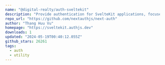 ```yaml
---
name: "@digital-realty/auth-sveltekit"
description: "Provide authentication for SvelteKit applications, focused on MS SWA."
repo_url: "https://github.com/nextauthjs/next-auth"
author: "Thang Huu Vu"
homepage: "https://sveltekit.authjs.dev"
downloads: 1
updated: "2024-05-19T00:40:12.055Z"
github_stars: 26261
tags: 
  - auth
  - utility
---
```

